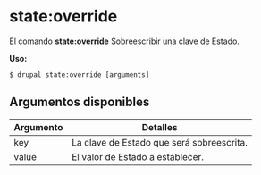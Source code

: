 # state:override
El comando **state:override** Sobreescribir una clave de Estado.

**Uso:**
```
$ drupal state:override [arguments] 
```

## Argumentos disponibles
Argumento | Detalles
---------|-------------
key | La clave de Estado que será sobreescrita.
value | El valor de Estado a establecer.

